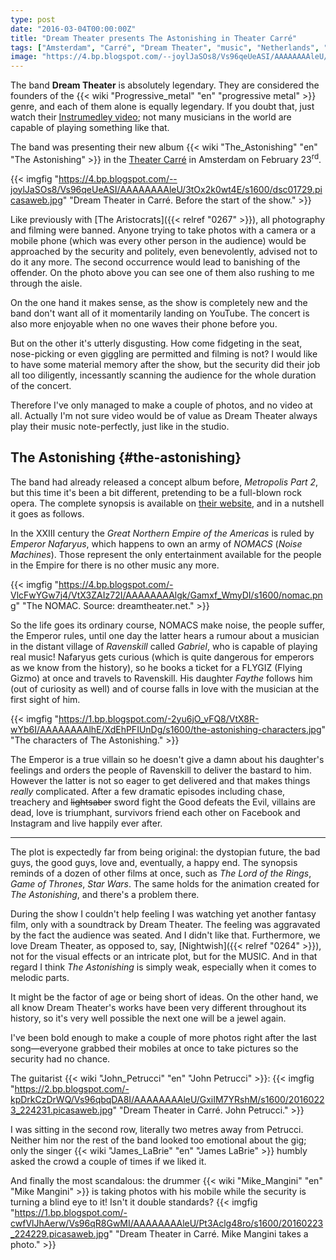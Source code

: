 ```yaml
---
type: post
date: "2016-03-04T00:00:00Z"
title: "Dream Theater presents The Astonishing in Theater Carré"
tags: ["Amsterdam", "Carré", "Dream Theater", "music", "Netherlands", "progressive metal", "The Astonishing"]
image: "https://4.bp.blogspot.com/--joylJaSOs8/Vs96qeUeASI/AAAAAAAAleU/3tOx2k0wt4E/s1600/dsc01729.picasaweb.jpg"
---
```


The band **Dream Theater** is absolutely legendary. They are considered the founders of the {{< wiki "Progressive_metal" "en" "progressive metal" >}} genre, and each of them alone is equally legendary. If you doubt that, just watch their [Instrumedley video](https://www.youtube.com/watch?v=rGN7WchdYa4); not many musicians in the world are capable of playing something like that.

The band was presenting their new album {{< wiki "The_Astonishing" "en" "The Astonishing" >}} in the [Theater Carré](http://carre.nl/) in Amsterdam on February 23<sup>rd</sup>.

<!--more-->

{{< imgfig "https://4.bp.blogspot.com/--joylJaSOs8/Vs96qeUeASI/AAAAAAAAleU/3tOx2k0wt4E/s1600/dsc01729.picasaweb.jpg" "Dream Theater in Carré. Before the start of the show." >}}

Like previously with [The Aristocrats]({{< relref "0267" >}}), all photography and filming were banned. Anyone trying to take photos with a camera or a mobile phone (which was every other person in the audience) would be approached by the security and politely, even benevolently, advised not to do it any more. The second occurrence would lead to banishing of the offender. On the photo above you can see one of them also rushing to me through the aisle.

On the one hand it makes sense, as the show is completely new and the band don't want all of it momentarily landing on YouTube. The concert is also more enjoyable when no one waves their phone before you.

But on the other it's utterly disgusting. How come fidgeting in the seat, nose-picking or even giggling are permitted and filming is not? I would like to have some material memory after the show, but the security did their job all too diligently, incessantly scanning the audience for the whole duration of the concert.

Therefore I've only managed to make a couple of photos, and no video at all. Actually I'm not sure video would be of value as Dream Theater always play their music note-perfectly, just like in the studio.

## The Astonishing {#the-astonishing}

The band had already released a concept album before, *Metropolis Part 2*, but this time it's been a bit different, pretending to be a full-blown rock opera. The complete synopsis is available on [their website](http://www.dreamtheater.net/theastonishing), and in a nutshell it goes as follows.

In the XXIII century the *Great Northern Empire of the Americas* is ruled by *Emperor Nafaryus*, which happens to own an army of *NOMACS* (*Noise Machines*). Those represent the only entertainment available for the people in the Empire for there is no other music any more.

{{< imgfig "https://4.bp.blogspot.com/-VlcFwYGw7j4/VtX3ZAIz72I/AAAAAAAAlgk/Gamxf_WmyDI/s1600/nomac.png" "The NOMAC. Source: dreamtheater.net." >}}

So the life goes its ordinary course, NOMACS make noise, the people suffer, the Emperor rules, until one day the latter hears a rumour about a musician in the distant village of *Ravenskill* called *Gabriel*, who is capable of playing real music! Nafaryus gets curious (which is quite dangerous for emperors as we know from the history), so he books a ticket for a FLYGIZ (Flying Gizmo) at once and travels to Ravenskill. His daughter *Faythe* follows him (out of curiosity as well) and of course falls in love with the musician at the first sight of him.

{{< imgfig "https://1.bp.blogspot.com/-2yu6jO_vFQ8/VtX8R-wYb6I/AAAAAAAAlhE/XdEhPFIUnDg/s1600/the-astonishing-characters.jpg" "The characters of The Astonishing." >}}

The Emperor is a true villain so he doesn't give a damn about his daughter's feelings and orders the people of Ravenskill to deliver the bastard to him. However the latter is not so eager to get delivered and that makes things *really* complicated. After a few dramatic episodes including chase, treachery and ~~lightsaber~~ sword fight the Good defeats the Evil, villains are dead, love is triumphant, survivors friend each other on Facebook and Instagram and live happily ever after.

---

The plot is expectedly far from being original: the dystopian future, the bad guys, the good guys, love and, eventually, a happy end. The synopsis reminds of a dozen of other films at once, such as *The Lord of the Rings*, *Game of Thrones*, *Star Wars*. The same holds for the animation created for *The Astonishing*, and there's a problem there.

During the show I couldn't help feeling I was watching yet another fantasy film, only with a soundtrack by Dream Theater. The feeling was aggravated by the fact the audience was seated. And I didn't like that. Furthermore, we love Dream Theater, as opposed to, say, [Nightwish]({{< relref "0264" >}}), not for the visual effects or an intricate plot, but for the MUSIC. And in that regard I think *The Astonishing* is simply weak, especially when it comes to melodic parts.

It might be the factor of age or being short of ideas. On the other hand, we all know Dream Theater's works have been very different throughout its history, so it's very well possible the next one will be a jewel again.

I've been bold enough to make a couple of more photos right after the last song—everyone grabbed their mobiles at once to take pictures so the security had no chance.

The guitarist {{< wiki "John_Petrucci" "en" "John Petrucci" >}}:
{{< imgfig "https://2.bp.blogspot.com/-kpDrkCzDrWQ/Vs96qbqDA8I/AAAAAAAAleU/GxiIM7YRshM/s1600/20160223_224231.picasaweb.jpg" "Dream Theater in Carré. John Petrucci." >}}

I was sitting in the second row, literally two metres away from Petrucci. Neither him nor the rest of the band looked too emotional about the gig; only the singer {{< wiki "James_LaBrie" "en" "James LaBrie" >}} humbly asked the crowd a couple of times if we liked it.

And finally the most scandalous: the drummer {{< wiki "Mike_Mangini" "en" "Mike Mangini" >}} is taking photos with his mobile while the security is turning a blind eye to it! Isn't it double standards?
{{< imgfig "https://1.bp.blogspot.com/-cwfVlJhAerw/Vs96qR8GwMI/AAAAAAAAleU/Pt3Aclg48ro/s1600/20160223_224229.picasaweb.jpg" "Dream Theater in Carré. Mike Mangini takes a photo." >}}
